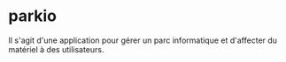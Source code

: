 # parkio

Il s'agit d'une application pour gérer un parc informatique et d'affecter du matériel à des utilisateurs. 

